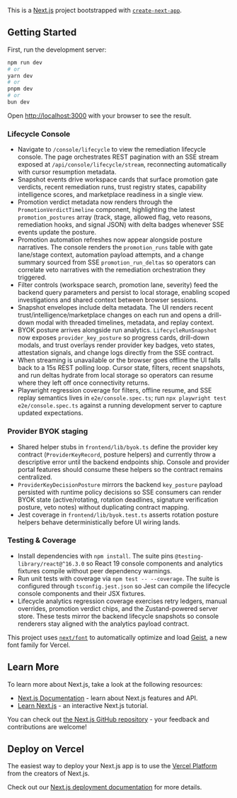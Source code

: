 This is a [Next.js](https://nextjs.org) project bootstrapped with [`create-next-app`](https://nextjs.org/docs/app/api-reference/cli/create-next-app).

## Getting Started

First, run the development server:

```bash
npm run dev
# or
yarn dev
# or
pnpm dev
# or
bun dev
```

Open [http://localhost:3000](http://localhost:3000) with your browser to see the result.

### Lifecycle Console

- Navigate to `/console/lifecycle` to view the remediation lifecycle console. The page orchestrates REST pagination with an SSE
  stream exposed at `/api/console/lifecycle/stream`, reconnecting automatically with cursor resumption metadata.
- Snapshot events drive workspace cards that surface promotion gate verdicts, recent remediation runs, trust registry states,
  capability intelligence scores, and marketplace readiness in a single view.
- Promotion verdict metadata now renders through the `PromotionVerdictTimeline` component, highlighting the latest
  `promotion_postures` array (track, stage, allowed flag, veto reasons, remediation hooks, and signal JSON) with delta badges
  whenever SSE events update the posture.
- Promotion automation refreshes now appear alongside posture narratives. The console renders the `promotion_runs` table with
  gate lane/stage context, automation payload attempts, and a change summary sourced from SSE `promotion_run_deltas` so
  operators can correlate veto narratives with the remediation orchestration they triggered.
- Filter controls (workspace search, promotion lane, severity) feed the backend query parameters and persist to local storage,
  enabling scoped investigations and shared context between browser sessions.
- Snapshot envelopes include delta metadata. The UI renders recent trust/intelligence/marketplace changes on each run and opens a
  drill-down modal with threaded timelines, metadata, and replay context.
- BYOK posture arrives alongside run analytics. `LifecycleRunSnapshot` now exposes `provider_key_posture` so progress cards,
  drill-down modals, and trust overlays render provider key badges, veto states, attestation signals, and change logs directly
  from the SSE contract.
- When streaming is unavailable or the browser goes offline the UI falls back to a 15s REST polling loop. Cursor state, filters,
  recent snapshots, and run deltas hydrate from local storage so operators can resume where they left off once connectivity
  returns.
- Playwright regression coverage for filters, offline resume, and SSE replay semantics lives in `e2e/console.spec.ts`; run
  `npx playwright test e2e/console.spec.ts` against a running development server to capture updated expectations.

### Provider BYOK staging

- Shared helper stubs in `frontend/lib/byok.ts` define the provider key contract (`ProviderKeyRecord`, posture helpers) and
  currently throw a descriptive error until the backend endpoints ship. Console and provider portal features should consume these
  helpers so the contract remains centralized.
- `ProviderKeyDecisionPosture` mirrors the backend `key_posture` payload persisted with runtime policy decisions so SSE consumers can render BYOK state (active/rotating, rotation deadlines, signature verification posture, veto notes) without duplicating contract mapping.
- Jest coverage in `frontend/lib/byok.test.ts` asserts rotation posture helpers behave deterministically before UI wiring lands.

### Testing & Coverage

- Install dependencies with `npm install`. The suite pins `@testing-library/react@^16.3.0` so React 19 console components and analytics fixtures compile without peer dependency warnings.
- Run unit tests with coverage via `npm test -- --coverage`. The suite is configured through `tsconfig.jest.json` so Jest can compile the lifecycle console components and their JSX fixtures.
- Lifecycle analytics regression coverage exercises retry ledgers, manual overrides, promotion verdict chips, and the Zustand-powered server store. These tests mirror the backend lifecycle snapshots so console renderers stay aligned with the analytics payload contract.

This project uses [`next/font`](https://nextjs.org/docs/app/building-your-application/optimizing/fonts) to automatically optimize and load [Geist](https://vercel.com/font), a new font family for Vercel.

## Learn More

To learn more about Next.js, take a look at the following resources:

- [Next.js Documentation](https://nextjs.org/docs) - learn about Next.js features and API.
- [Learn Next.js](https://nextjs.org/learn) - an interactive Next.js tutorial.

You can check out [the Next.js GitHub repository](https://github.com/vercel/next.js) - your feedback and contributions are welcome!

## Deploy on Vercel

The easiest way to deploy your Next.js app is to use the [Vercel Platform](https://vercel.com/new?utm_medium=default-template&filter=next.js&utm_source=create-next-app&utm_campaign=create-next-app-readme) from the creators of Next.js.

Check out our [Next.js deployment documentation](https://nextjs.org/docs/app/building-your-application/deploying) for more details.
